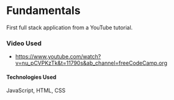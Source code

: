 # Fundamentals
First full stack application from a YouTube tutorial.


### Video Used
- https://www.youtube.com/watch?v=nu_pCVPKzTk&t=11790s&ab_channel=freeCodeCamp.org


#### Technologies Used
JavaScript, HTML, CSS
